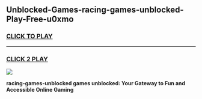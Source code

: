 
## Unblocked-Games-racing-games-unblocked-Play-Free-u0xmo
<h3>
<a href="https://premium76.site?title=racing-games-unblocked&ref=17A">CLICK TO PLAY</a></h3>
<hr>

<h3>
<a href="https://premium76.site?title=racing-games-unblocked&ref=17A">CLICK 2 PLAY</a>
  
</h3>

<a href="https://premium76.site?title=racing-games-unblocked&ref=17A"><img src="https://clearcache.store/games.png"></a>


**racing-games-unblocked games unblocked: Your Gateway to Fun and Accessible Online Gaming**
